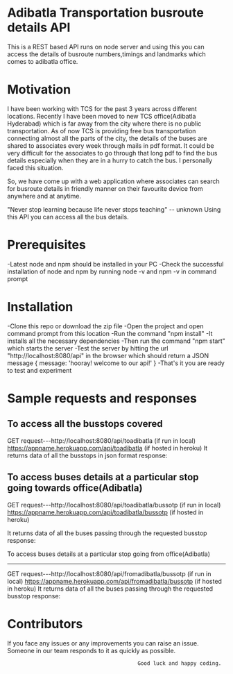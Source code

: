 Adibatla Transportation busroute details API
============================================

This is a REST based API runs on node server and using this you can access the details of busroute numbers,timings and landmarks which comes to adibatla office.


Motivation
==========

I have been working with TCS for the past 3 years across different locations. Recently I have been moved to new TCS office(Adibatla Hyderabad) which is far away from the city where there is no public transportation. As of now TCS is providing free bus transportation connecting almost all the parts of the city, the details of the buses are shared to associates every week through mails in pdf format. It could be very difficult for the associates to go through that long pdf to find the bus details especially when they are in a hurry to catch the bus. I personally faced this situation.

So, we have come up with a web application where associates can search for busroute details in friendly manner on their favourite device from anywhere and at anytime.

"Never stop learning because life never stops teaching" -- unknown
Using this API you can access all the bus details.

Prerequisites
=============

-Latest node and npm should be installed in your PC
-Check the successful installation of node and npm by running node -v and npm -v in command prompt

Installation
============

-Clone this repo or download the zip file 
-Open the project and open command prompt from this location
-Run the command "npm install"
-It installs all the necessary dependencies
-Then run the command "npm start" which starts the server
-Test the server by hitting the url "http://localhost:8080/api" in the browser which should return a JSON message 
{ message: 'hooray! welcome to our api!' }
-That's it you are ready to test and experiment

Sample requests and responses
==============================

To access all the busstops covered
----------------------------------
GET request---http://localhost:8080/api/toadibatla  (if run in local)
              https://appname.herokuapp.com/api/toadibatla  (if hosted in heroku)
It returns data of all the busstops in json format
response:

To access buses details at a particular stop going towards office(Adibatla)
---------------------------------------------------------------------------
GET request---http://localhost:8080/api/toadibatla/bussotp  (if run in local)
              https://appname.herokuapp.com/api/toadibatla/bussotp (if hosted in heroku)

It returns data of all the buses passing through the requested busstop
response:

To access buses details at a particular stop going from office(Adibatla)
-------------------------------------------------------------------------- -
GET request---http://localhost:8080/api/fromadibatla/bussotp  (if run in local)
              https://appname.herokuapp.com/api/fromadibatla/bussotp  (if hosted in heroku)
It returns data of all the buses passing through the requested busstop 
response:

Contributors
============

If you face any issues or any improvements you can raise an issue. Someone in our team responds to it as quickly as possible.

                                              Good luck and happy coding.


